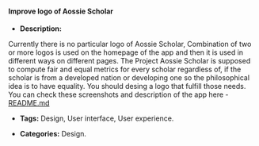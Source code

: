 #### Improve logo of Aossie Scholar


-  **Description:**

Currently there is no particular logo of Aossie Scholar, Combination of two or more logos is used on the homepage of the app and then it is used in different ways on different pages.
The Project Aossie Scholar is supposed to compute fair and equal metrics for every scholar regardless of, if the scholar is from a developed nation or developing one so the philosophical idea is to have equality.
You should desing a logo that fulfill those needs. 
You can check these screenshots and description of the app here - [README.md](https://gitlab.com/aossie/aossie-scholar/blob/GSoC_2019/README.md)

-  **Tags:** Design, User interface, User experience.

-  **Categories:** Design.
